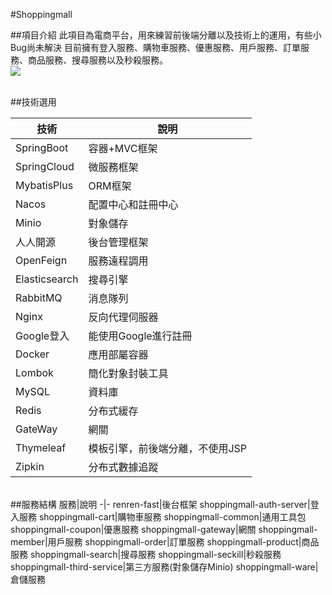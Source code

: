 #Shoppingmall

##項目介紹
此項目為電商平台，用來練習前後端分離以及技術上的運用，有些小Bug尚未解決
目前擁有登入服務、購物車服務、優惠服務、用戶服務、訂單服務、商品服務、搜尋服務以及秒殺服務。
</br>
![](https://upload.cc/i1/2021/02/10/cVG8ra.png)

</br>
##技術選用

技術|說明
-|-
SpringBoot|容器+MVC框架
SpringCloud|微服務框架
MybatisPlus|ORM框架
Nacos|配置中心和註冊中心
Minio|對象儲存
人人開源|後台管理框架
OpenFeign|服務遠程調用
Elasticsearch|搜尋引擎
RabbitMQ|消息隊列
Nginx|反向代理伺服器
Google登入|能使用Google進行註冊
Docker|應用部屬容器
Lombok|簡化對象封裝工具
MySQL|資料庫
Redis|分布式緩存
GateWay|網關
Thymeleaf|模板引擎，前後端分離，不使用JSP
Zipkin|分布式數據追蹤

</br>
##服務結構
服務|說明
-|-
renren-fast|後台框架
shoppingmall-auth-server|登入服務
shoppingmall-cart|購物車服務
shoppingmall-common|通用工具包
shoppingmall-coupon|優惠服務
shoppingmall-gateway|網關
shoppingmall-member|用戶服務
shoppingmall-order|訂單服務
shoppingmall-product|商品服務
shoppingmall-search|搜尋服務
shoppingmall-seckill|秒殺服務
shoppingmall-third-service|第三方服務(對象儲存Minio)
shoppingmall-ware|倉儲服務
